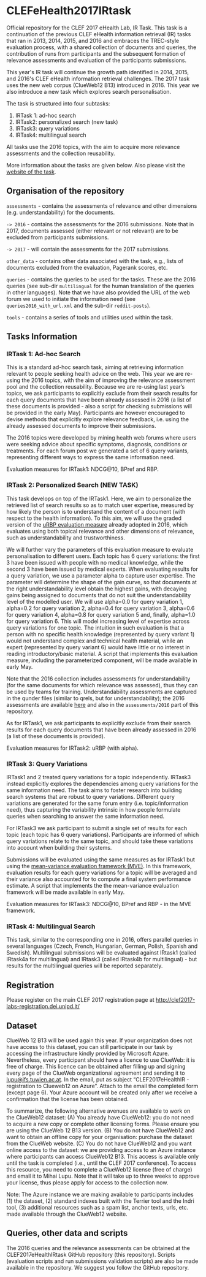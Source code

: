 # CLEFeHealth2017IRtask
Official repository for the CLEF 2017 eHealth Lab, IR Task. 
This task is a continuation of the previous CLEF eHealth information retrieval (IR) tasks that ran in 2013, 2014, 2015, and 2016 and embraces the TREC-style evaluation process, with a shared collection of documents and queries, the contribution of runs from participants and the subsequent formation of relevance assessments and evaluation of the participants submissions. 

This year's IR task will continue the growth path identified in 2014, 2015, and 2016's CLEF eHealth information retrieval challenges. The 2017 task uses the new web corpus (ClueWeb12 B13) introduced in 2016. This year we also introduce a new task which explores search personalisation.

The task is structured into four subtasks:
 1. IRTask 1: ad-hoc search
 2. IRTask2: personalized search (new task)
 3. IRTask3: query variations
 4. IRTask4: multilingual search
 
All tasks use the 2016 topics, with the aim to acquire more relevance assessments and the collection reusability.

More information about the tasks are given below. Also please visit the [website of the task](https://sites.google.com/site/clefehealth2017/task-3).

## Organisation of the repository

`assessments` - contains the assessments of relevance and other dimensions (e.g. understandability) for the documents.
  
  `-> 2016` - contains the assessments for the 2016 submissions. Note that in 2017, documents assessed (either relevant or not relevant) are to be excluded from participants submissions.
  
  `-> 2017` - will contain the assessments for the 2017 submissions. 

`other_data` - contains other data associated with the task, e.g., lists of documents excluded from the evaluation, Pagerank scores, etc.

`queries` - contains the queries to be used for the tasks. These are the 2016 queries (see sub-dir `multilingual` for the human translation of the queries in other languages). Note that we have also provided the URL of the web forum we used to initiate the information need (see `queries2016_with_url.xml` and the sub-dir `reddit-posts`). 

`tools` - contains a series of tools and utilities used within the task.

## Tasks Information 

### IRTask 1:  Ad-hoc Search 
This is a standard ad-hoc search task, aiming at retrieving information relevant to people seeking health advice on the web.
This year we are re-using the 2016 topics, with the aim of improving the relevance assessment pool and the collection reusability.  Because we are re-using last year’s topics, we ask participants to explicitly exclude from their search results for each query documents that have been already assessed in 2016 (a list of these documents is provided - also a script for checking submissions will be provided in the early May). Participants are however encouraged to devise methods that explicitly explore relevance feedback, i.e. using the already assessed documents to improve their submissions. 

The 2016 topics were developed by mining health web forums where users were seeking advice about specific symptoms, diagnosis, conditions or treatments. For each forum post we generated a set of 6 query variants, representing different ways to express the same information need.

Evaluation measures for IRTask1: NDCG@10, BPref and RBP.


### IRTask 2: Personalized Search (NEW TASK)

This task develops on top of the IRTask1. Here, we aim to personalize the retrieved list of search results so as to match user expertise, measured by how likely the person is to understand the content of a document (with respect to the health information). To this aim, we will use the graded version of the [uRBP evaluation measure](https://link.springer.com/chapter/10.1007/978-3-319-30671-1_21) already adopted in 2016, which evaluates using both topical relevance and other dimensions of relevance, such as understandability and trustworthiness. 

We will further vary the parameters of this evaluation measure to evaluate personalisation to different users. Each topic has 6 query variations: the first 3 have been issued with people with no medical knowledge, while the second 3 have been issued by medical experts. When evaluating results for a query variation, we use a parameter alpha to capture user expertise. The parameter will determine the shape of the gain curve, so that documents at the right understandability level obtain the highest gains, with decaying gains being assigned to documents that do not suit the understandability level of the modelled user. We will use alpha=0.0 for query variation 1, alpha=0.2 for query variation 2, alpha=0.4 for query variation 3, alpha=0.6 for query variation 4, alpha=0.8 for query variation 5 and, finally, alpha=1.0 for query variation 6. This will model increasing level of expertise across query variations for one topic. The intuition in such evaluation is that a person with no specific health knowledge (represented by query variant 1) would not understand complex and technical health material, while an expert (represented by query variant 6) would have little or no interest in reading introductory/basic material. A script that implements this evaluation measure, including the parameterized component, will be made available in early May.

Note that the 2016 collection includes assessments for understandability (for the same documents for which relevance was assessed), thus they can be used by teams for training. Understandability assessments are captured in the qunder files (similar to qrels, but for understandability); the 2016 assessments are available [here](https://github.com/CLEFeHealth/CLEFeHealth2016Task3/blob/master/qrels/task1.qunder) and also in the `assessments/2016` part of this repository. 

As for IRTask1, we ask participants to explicitly exclude from their search results for each query documents that have been already assessed in 2016 (a list of these documents is provided). 

Evaluation measures for IRTask2: uRBP (with alpha).

### IRTask 3: Query Variations
IRTask1 and 2 treated query variations for a topic independently. IRTask3 instead explicitly explores the dependencies among query variations for the same information need. The task aims to foster research into building search systems that are robust to query variations.
Different query variations are generated for the same forum entry (i.e. topic/information need), thus capturing the variability intrinsic in how people formulate queries when searching to answer the same information need. 

For IRTask3 we ask participant to submit a single set of results for each topic (each topic has 6 query variations). Participants are informed of which query variations relate to the same topic, and should take these variations into account when building their systems.  

Submissions will be evaluated using the same measures as for IRTask1 but using the [mean-variance evaluation framework (MVE)](http://dl.acm.org/citation.cfm?id=2983723). In this framework, evaluation results for each query variations for a topic will be averaged and their variance also accounted for to compute a final system performance estimate. A script that implements the the mean-variance evaluation framework will be made available in early May.

Evaluation measures for IRTask3: NDCG@10, BPref and RBP - in the MVE framework.


### IRTask 4: Multilingual Search 

This task, similar to the corresponding one in 2016, offers parallel queries in several languages (Czech, French, Hungarian, German, Polish, Spanish and Swedish). Multilingual submissions will be evaluated against IRtask1 (called IRtask4a for multilingual) and IRtask3 (called IRtask4b for multilingual) - but results for the multilingual queries will be reported separately.


## Registration
Please register on the main CLEF 2017 registration page at http://clef2017-labs-registration.dei.unipd.it/


## Dataset

ClueWeb 12 B13 will be used again this year. If your organization does not have access to this dataset, you can still participate in our task by accessing the infrastructure kindly provided by Microsoft Azure. Nevertheless, every participant should have a licence to use ClueWeb: it is free of charge. This licence can be obtained after filling up and signing every page of the ClueWeb organizational agreement and sending it to lupu@ifs.tuwien.ac.at. In the email, put as subject  “CLEF2017eHealthIR - registration to Clueweb12 on Azure”. Attach to the email the completed form (except page 6).
Your Azure account will be created only after we receive a confirmation that the license has been obtained.

To summarize, the following alternative avenues are available to work on the ClueWeb12 dataset:
(A) You already have ClueWeb12: you do not need to acquire a new copy or complete other licensing forms. Please ensure you are using the ClueWeb 12 B13 version.
(B) You do not have ClueWeb12 and want to obtain an offline copy for your organisation: purchase the dataset from the ClueWeb website. 
(C) You do not have ClueWeb12 and you want online access to the dataset: we are providing access to an Azure instance where participants can access ClueWeb12 B13. This access is available only until the task is completed (i.e., until the CLEF 2017 conference). To access this resource, you need to complete a ClueWeb12 license (free of charge) and email it to Mihai Lupu. Note that it will take up to three weeks to approve your license, thus please apply for access to the collection now.

Note: The Azure instance we are making available to participants includes (1) the dataset, (2) standard indexes built with the Terrier tool and the Indri tool, (3) additional resources such as a spam list, anchor texts, urls, etc. made available through the ClueWeb12 website.

## Queries, other data and scripts

The 2016 queries and the relevance assessments can be obtained at the CLEF2017eHealthIRtask GitHub repository (this repository). Scripts (evaluation scripts and run submissions validation scripts) are also be made available in the repository. We suggest you follow the GitHub repository.
